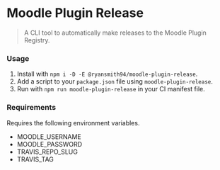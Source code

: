 # Moodle Plugin Release
> A CLI tool to automatically make releases to the Moodle Plugin Registry.

### Usage
1. Install with `npm i -D -E @ryansmith94/moodle-plugin-release`.
1. Add a script to your `package.json` file using `moodle-plugin-release`.
1. Run with `npm run moodle-plugin-release` in your CI manifest file.

### Requirements
Requires the following environment variables.

- MOODLE_USERNAME
- MOODLE_PASSWORD
- TRAVIS_REPO_SLUG
- TRAVIS_TAG
